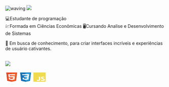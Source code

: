 ![waving](https://capsule-render.vercel.app/api?type=waving&height=130&!&fontAlign=5&fontAlignY=5&color=gradient)
<img src="https://readme-typing-svg.demolab.com/?lines=Seja+Bem+vindo!;Olá+Sou+,+Raquel!;!&font=Fira&%20Code&center=true&color=152020&width=800&height=50&duration=4000&pause=1000" >

💻Estudante de programação<br>
💹Formada em Ciências Econômicas
🖥️Cursando Analise e Desenvolvimento de Sistemas

   
🚀 Em busca de conhecimento, para criar interfaces incríveis e experiências de usuário cativantes.
 </h4> <br/>


<img src= https://github.com/RaquelCSM/RaquelCSM/assets/92937300/69c30427-34f6-48f3-91e6-d6af4043ab70 width=250px/> 
<div style="display: inline_block"><br>
<img align="center" alt="Rafa-HTML" height="30" width="40" src="https://raw.githubusercontent.com/devicons/devicon/master/icons/html5/html5-original.svg">
<img align="center" alt="Rafa-CSS" height="30" width="40" src="https://raw.githubusercontent.com/devicons/devicon/master/icons/css3/css3-original.svg">
<img align="center" alt="Rafa-Js" height="30" width="40" src="https://raw.githubusercontent.com/devicons/devicon/master/icons/javascript/javascript-plain.svg">

  
